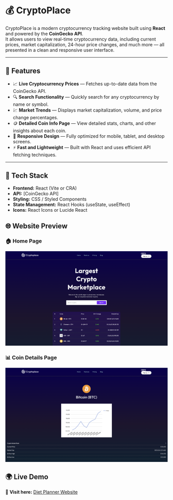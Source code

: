 # 💰 CryptoPlace

CryptoPlace is a modern cryptocurrency tracking website built using **React** and powered by the **CoinGecko API**.  
It allows users to view real-time cryptocurrency data, including current prices, market capitalization, 24-hour price changes, and much more — all presented in a clean and responsive user interface.

---

## 🚀 Features

- 📈 **Live Cryptocurrency Prices** — Fetches up-to-date data from the CoinGecko API.  
- 🔍 **Search Functionality** — Quickly search for any cryptocurrency by name or symbol.  
- 💹 **Market Trends** — Displays market capitalization, volume, and price change percentages.  
- 🪙 **Detailed Coin Info Page** — View detailed stats, charts, and other insights about each coin.  
- 📱 **Responsive Design** — Fully optimized for mobile, tablet, and desktop screens.  
- ⚡ **Fast and Lightweight** — Built with React and uses efficient API fetching techniques.  

---

## 🧠 Tech Stack

- **Frontend:** React (Vite or CRA)
- **API:** [CoinGecko API]
- **Styling:** CSS / Styled Components
- **State Management:** React Hooks (useState, useEffect)
- **Icons:** React Icons or Lucide React

## 🌐 Website Preview

### 🏠 Home Page
![Home Page](public/Screenshot%202025-10-27%20at%2022.08.20.png)

### 📊 Coin Details Page
![Coin Details](public/Screenshot%202025-10-27%20at%2022.08.44.png)



## 🌍 Live Demo

🔗 **Visit here:** [Diet Planner Website](https://bitcrypto.netlify.app)
